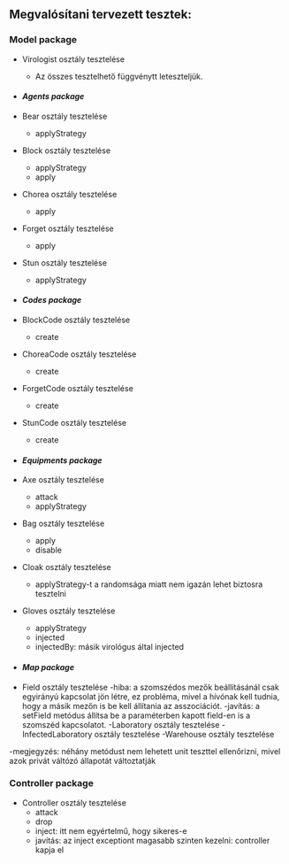 ## Megvalósítani tervezett tesztek:

### Model package

- Virologist osztály tesztelése

  - Az összes tesztelhető függvénytt leteszteljük.

- #### _Agents package_

- Bear osztály tesztelése

  - applyStrategy

- Block osztály tesztelése
  - applyStrategy
  - apply
- Chorea osztály tesztelése

  - apply

- Forget osztály tesztelése
  - apply
- Stun osztály tesztelése

  - applyStrategy

- #### _Codes package_
- BlockCode osztály tesztelése

  - create

- ChoreaCode osztály tesztelése
  - create
- ForgetCode osztály tesztelése

  - create

- StunCode osztály tesztelése

  - create

- #### _Equipments package_
- Axe osztály tesztelése

  - attack
  - applyStrategy

- Bag osztály tesztelése

  - apply
  - disable

- Cloak osztály tesztelése

  - applyStrategy-t a randomsága miatt nem igazán lehet biztosra tesztelni

- Gloves osztály tesztelése

  - applyStrategy
  - injected
  - injectedBy: másik virológus által injected

- #### _Map package_
- Field osztály tesztelése
  -hiba: a szomszédos mezők beállításánál csak egyirányú kapcsolat jön létre,
  ez probléma, mivel a hívónak kell tudnia, hogy a másik mezőn is be kell állítania az asszociációt.
  -javítás: a setField metódus állítsa be a paraméterben kapott field-en is a szomszéd kapcsolatot.
  -Laboratory osztály tesztelése
  -InfectedLaboratory osztály tesztelése
  -Warehouse osztály tesztelése

-megjegyzés: néhány metódust nem lehetett unit teszttel ellenőrizni, mivel azok privát váltózó állapotát változtatják

### Controller package

- Controller osztály tesztelése
  - attack
  - drop
  - inject: itt nem egyértelmű, hogy sikeres-e
  - javítás: az inject exceptiont magasabb szinten kezelni: controller kapja el

